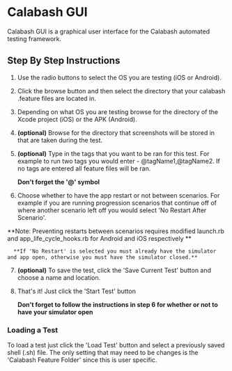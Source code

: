 # Calabash GUI
Calabash GUI is a graphical user interface for the Calabash automated testing framework.

## Step By Step Instructions
1.  Use the radio buttons to select the OS you are testing (iOS or Android).
2.  Click the browse button and then select the directory that your calabash .feature files are located in.
3.  Depending on what OS you are testing browse for the directory of the Xcode project (iOS) or the APK (Android).
4. **(optional)** Browse for the directory that screenshots will be stored in that are taken during the test.
5. **(optional)** Type in the tags that you want to be ran for this test. For example to run two tags you would enter - @tagName1,@tagName2. If no tags are entered all feature files will be ran.
      
      **Don't forget the '@' symbol**

6. Choose whether to have the app restart or not between scenarios. For example if you are running progression scenarios that continue off of where another scenario left off you would select 'No Restart After Scenario'.

**Note: Preventing restarts between scenarios requires modified launch.rb and app_life_cycle_hooks.rb for Android and iOS respectively **

      **If 'No Restart' is selected you must already have the simulator and app open, otherwise you must have the simulator closed.**

7. **(optional)** To save the test, click the 'Save Current Test' button and choose a name and location.

8.  That's it! Just click the 'Start Test' button

      **Don't forget to follow the instructions in step 6 for whether or not to have your simulator open**

### Loading a Test
To load a test just click the 'Load Test' button and select a previously saved shell (.sh) file. The only setting that may need to be changes is the 'Calabash Feature Folder' since this is user specific.